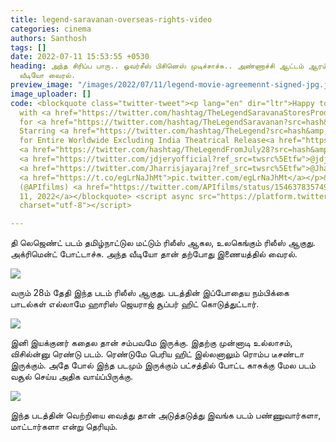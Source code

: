 ```yaml
---
title: legend-saravanan-overseas-rights-video
categories: cinema
authors: Santhosh
tags: []
date: 2022-07-11 15:53:55 +0530
heading: அந்த சிரிப்ப பாரு.. ஓவர்சீஸ் பிசினெஸ் முடிச்சாச்சு.. அண்ணாச்சி ஆட்டம் ஆரம்பம்.
  வீடியோ வைரல்.
preview_image: "/images/2022/07/11/legend-movie-agreemennt-signed-jpg.jpeg"
image_uploader: []
code: <blockquote class="twitter-tweet"><p lang="en" dir="ltr">Happy to be Associated
  with <a href="https://twitter.com/hashtag/TheLegendSaravanaStoresProduction?src=hash&amp;ref_src=twsrc%5Etfw">#TheLegendSaravanaStoresProduction</a>
  for <a href="https://twitter.com/hashtag/TheLegendSaravanan?src=hash&amp;ref_src=twsrc%5Etfw">#TheLegendSaravanan</a>
  Starring <a href="https://twitter.com/hashtag/TheLegend?src=hash&amp;ref_src=twsrc%5Etfw">#TheLegend</a>
  for Entire Worldwide Excluding India Theatrical Release<a href="https://twitter.com/hashtag/TheLegend?src=hash&amp;ref_src=twsrc%5Etfw">#TheLegend</a>
  <a href="https://twitter.com/hashtag/TheLegendFromJuly28?src=hash&amp;ref_src=twsrc%5Etfw">#TheLegendFromJuly28</a>
  <a href="https://twitter.com/jdjeryofficial?ref_src=twsrc%5Etfw">@jdjeryofficial</a>
  <a href="https://twitter.com/Jharrisjayaraj?ref_src=twsrc%5Etfw">@Jharrisjayaraj</a>
  <a href="https://t.co/egLrNaJhMt">pic.twitter.com/egLrNaJhMt</a></p>&mdash; AP International
  (@APIfilms) <a href="https://twitter.com/APIfilms/status/1546378357490651136?ref_src=twsrc%5Etfw">July
  11, 2022</a></blockquote> <script async src="https://platform.twitter.com/widgets.js"
  charset="utf-8"></script>

---
```

தி லெஜெண்ட் படம் தமிழ்நாட்டுல மட்டும் ரிலீஸ் ஆகல, உலகெங்கும் ரிலீஸ் ஆகுது. அக்ரிமென்ட் போட்டாச்சு. அந்த வீடியோ தான் தற்போது இணையத்தில் வைரல்.

![](/images/2022/07/11/the-legend-movie-update-1-jpg.jpeg)

வரும் 28ம் தேதி இந்த படம் ரிலீஸ் ஆகுது. படத்தின் இப்போதைய நம்பிக்கை பாடல்கள் எல்லாமே ஹாரிஸ் ஜெயராஜ் சூப்பர் ஹிட் கொடுத்துட்டார்.

![](/images/2022/07/11/the-legend-movie-update-jpg.jpeg)

இனி இயக்குனர் கதைல தான் சம்பவமே இருக்கு. இதற்கு முன்னாடி உல்லாசம், விசில்ன்னு ரெண்டு படம். ரெண்டுமே பெரிய ஹிட் இல்லனாலும் ரொம்ப டீசண்டா இருக்கும். அதே போல் இந்த படமும் இருக்கும் பட்சத்தில் போட்ட காசுக்கு மேல படம் வசூல் செய்ய அதிக வாய்ப்பிருக்கு.

![](/images/2022/07/11/the-legend-movie-update-2-jpg.jpeg)

இந்த படத்தின் வெற்றியை வைத்து தான் அடுத்தடுத்து இவங்க படம் பண்ணுவார்களா, மாட்டார்களா என்று தெரியும்.
